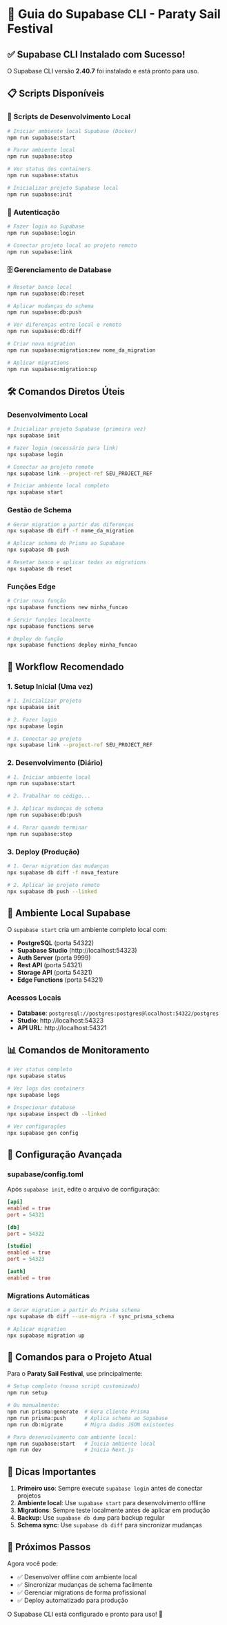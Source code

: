 # 🚀 Guia do Supabase CLI - Paraty Sail Festival

## ✅ Supabase CLI Instalado com Sucesso!

O Supabase CLI versão **2.40.7** foi instalado e está pronto para uso.

## 📋 Scripts Disponíveis

### 🔧 Scripts de Desenvolvimento Local
```bash
# Iniciar ambiente local Supabase (Docker)
npm run supabase:start

# Parar ambiente local
npm run supabase:stop

# Ver status dos containers
npm run supabase:status

# Inicializar projeto Supabase local
npm run supabase:init
```

### 🔐 Autenticação
```bash
# Fazer login no Supabase
npm run supabase:login

# Conectar projeto local ao projeto remoto
npm run supabase:link
```

### 🗄️ Gerenciamento de Database
```bash
# Resetar banco local
npm run supabase:db:reset

# Aplicar mudanças do schema
npm run supabase:db:push

# Ver diferenças entre local e remoto
npm run supabase:db:diff

# Criar nova migration
npm run supabase:migration:new nome_da_migration

# Aplicar migrations
npm run supabase:migration:up
```

## 🛠️ Comandos Diretos Úteis

### Desenvolvimento Local
```bash
# Inicializar projeto Supabase (primeira vez)
npx supabase init

# Fazer login (necessário para link)
npx supabase login

# Conectar ao projeto remoto
npx supabase link --project-ref SEU_PROJECT_REF

# Iniciar ambiente local completo
npx supabase start
```

### Gestão de Schema
```bash
# Gerar migration a partir das diferenças
npx supabase db diff -f nome_da_migration

# Aplicar schema do Prisma ao Supabase
npx supabase db push

# Resetar banco e aplicar todas as migrations
npx supabase db reset
```

### Funções Edge
```bash
# Criar nova função
npx supabase functions new minha_funcao

# Servir funções localmente
npx supabase functions serve

# Deploy de função
npx supabase functions deploy minha_funcao
```

## 🔄 Workflow Recomendado

### 1. Setup Inicial (Uma vez)
```bash
# 1. Inicializar projeto
npx supabase init

# 2. Fazer login
npx supabase login

# 3. Conectar ao projeto
npx supabase link --project-ref SEU_PROJECT_REF
```

### 2. Desenvolvimento (Diário)
```bash
# 1. Iniciar ambiente local
npm run supabase:start

# 2. Trabalhar no código...

# 3. Aplicar mudanças de schema
npm run supabase:db:push

# 4. Parar quando terminar
npm run supabase:stop
```

### 3. Deploy (Produção)
```bash
# 1. Gerar migration das mudanças
npx supabase db diff -f nova_feature

# 2. Aplicar ao projeto remoto
npx supabase db push --linked
```

## 🐳 Ambiente Local Supabase

O `supabase start` cria um ambiente completo local com:

- **PostgreSQL** (porta 54322)
- **Supabase Studio** (http://localhost:54323)
- **Auth Server** (porta 9999)
- **Rest API** (porta 54321)
- **Storage API** (porta 54321)
- **Edge Functions** (porta 54321)

### Acessos Locais
- **Database**: `postgresql://postgres:postgres@localhost:54322/postgres`
- **Studio**: http://localhost:54323
- **API URL**: http://localhost:54321

## 📊 Comandos de Monitoramento

```bash
# Ver status completo
npx supabase status

# Ver logs dos containers
npx supabase logs

# Inspecionar database
npx supabase inspect db --linked

# Ver configurações
npx supabase gen config
```

## 🔧 Configuração Avançada

### supabase/config.toml
Após `supabase init`, edite o arquivo de configuração:

```toml
[api]
enabled = true
port = 54321

[db]
port = 54322

[studio]
enabled = true
port = 54323

[auth]
enabled = true
```

### Migrations Automáticas
```bash
# Gerar migration a partir do Prisma schema
npx supabase db diff --use-migra -f sync_prisma_schema

# Aplicar migration
npx supabase migration up
```

## 🚀 Comandos para o Projeto Atual

Para o **Paraty Sail Festival**, use principalmente:

```bash
# Setup completo (nosso script customizado)
npm run setup

# Ou manualmente:
npm run prisma:generate  # Gera cliente Prisma
npm run prisma:push      # Aplica schema ao Supabase
npm run db:migrate       # Migra dados JSON existentes

# Para desenvolvimento com ambiente local:
npm run supabase:start   # Inicia ambiente local
npm run dev              # Inicia Next.js
```

## 📝 Dicas Importantes

1. **Primeiro uso**: Sempre execute `supabase login` antes de conectar projetos
2. **Ambiente local**: Use `supabase start` para desenvolvimento offline
3. **Migrations**: Sempre teste localmente antes de aplicar em produção
4. **Backup**: Use `supabase db dump` para backup regular
5. **Schema sync**: Use `supabase db diff` para sincronizar mudanças

## 🎯 Próximos Passos

Agora você pode:
- ✅ Desenvolver offline com ambiente local
- ✅ Sincronizar mudanças de schema facilmente
- ✅ Gerenciar migrations de forma profissional
- ✅ Deploy automatizado para produção

O Supabase CLI está configurado e pronto para uso! 🚀